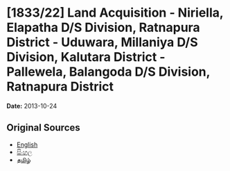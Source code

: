 # [1833/22] Land Acquisition - Niriella, Elapatha D/S Division, Ratnapura District - Uduwara, Millaniya D/S Division, Kalutara District - Pallewela, Balangoda D/S Division, Ratnapura District

**Date:** 2013-10-24

## Original Sources

- [English](https://documents.gov.lk/view/extra-gazettes/2013/10/1833-22_E.pdf)
- [සිංහල](https://documents.gov.lk/view/extra-gazettes/2013/10/1833-22_S.pdf)
- [தமிழ்](https://documents.gov.lk/view/extra-gazettes/2013/10/1833-22_T.pdf)

